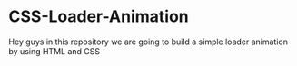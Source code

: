 # CSS-Loader-Animation
Hey guys in this repository we are going to build a simple loader animation by using HTML and CSS
